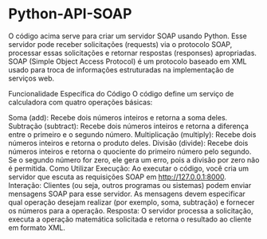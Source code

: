 # Python-API-SOAP
O código acima serve para criar um servidor SOAP usando Python. Esse servidor pode receber solicitações (requests) via o protocolo SOAP, processar essas solicitações e retornar respostas (responses) apropriadas. SOAP (Simple Object Access Protocol) é um protocolo baseado em XML usado para troca de informações estruturadas na implementação de serviços web.

Funcionalidade Específica do Código
O código define um serviço de calculadora com quatro operações básicas:

Soma (add): Recebe dois números inteiros e retorna a soma deles.
Subtração (subtract): Recebe dois números inteiros e retorna a diferença entre o primeiro e o segundo número.
Multiplicação (multiply): Recebe dois números inteiros e retorna o produto deles.
Divisão (divide): Recebe dois números inteiros e retorna o quociente do primeiro número pelo segundo. Se o segundo número for zero, ele gera um erro, pois a divisão por zero não é permitida.
Como Utilizar
Execução: Ao executar o código, você cria um servidor que escuta as requisições SOAP em http://127.0.0.1:8000.
Interação: Clientes (ou seja, outros programas ou sistemas) podem enviar mensagens SOAP para esse servidor. As mensagens devem especificar qual operação desejam realizar (por exemplo, soma, subtração) e fornecer os números para a operação.
Resposta: O servidor processa a solicitação, executa a operação matemática solicitada e retorna o resultado ao cliente em formato XML.
